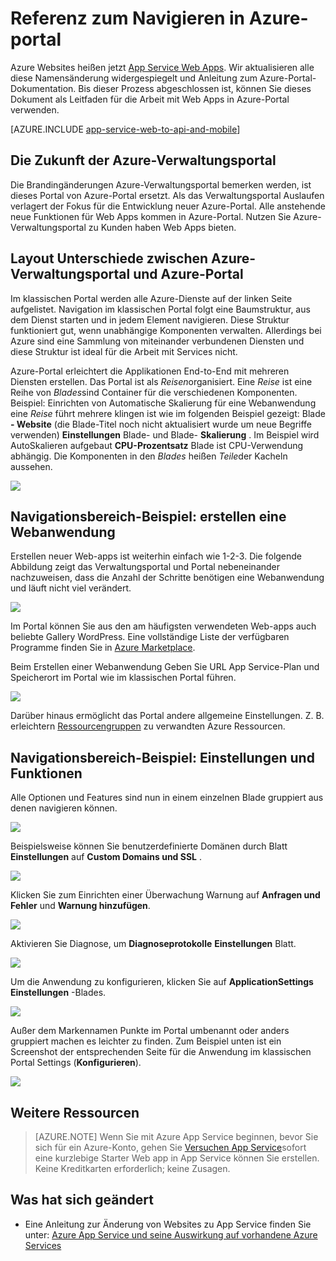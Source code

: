 <properties
    pageTitle="Referenz zum Navigieren in Azure-portal"
    description="Erfahren Sie verschiedene Benutzeroberflächen für App Service zwischen Verwaltungsportal und Azure-Portal"
    services="app-service"
    documentationCenter=""
    authors="jaime-espinosa"
    manager="wpickett"
    editor="jimbe"/>

<tags
    ms.service="app-service"
    ms.workload="na"
    ms.tgt_pltfrm="na"
    ms.devlang="na"
    ms.topic="article"
    ms.date="02/26/2016"
    ms.author="jaime-espinosa"/>

# <a name="reference-for-navigating-the-azure-portal"></a>Referenz zum Navigieren in Azure-portal

Azure Websites heißen jetzt [App Service Web Apps](http://go.microsoft.com/fwlink/?LinkId=529714). Wir aktualisieren alle diese Namensänderung widergespiegelt und Anleitung zum Azure-Portal-Dokumentation. Bis dieser Prozess abgeschlossen ist, können Sie dieses Dokument als Leitfaden für die Arbeit mit Web Apps in Azure-Portal verwenden.

[AZURE.INCLUDE [app-service-web-to-api-and-mobile](../../includes/app-service-web-to-api-and-mobile.md)] 
 
## <a name="the-future-of-the-azure-classic-portal"></a>Die Zukunft der Azure-Verwaltungsportal

Die Brandingänderungen Azure-Verwaltungsportal bemerken werden, ist dieses Portal von Azure-Portal ersetzt. Als das Verwaltungsportal Auslaufen verlagert der Fokus für die Entwicklung neuer Azure-Portal. Alle anstehende neue Funktionen für Web Apps kommen in Azure-Portal. Nutzen Sie Azure-Verwaltungsportal zu Kunden haben Web Apps bieten.

## <a name="layout-differences-between-the-azure-classic-portal-and-azure-portal"></a>Layout Unterschiede zwischen Azure-Verwaltungsportal und Azure-Portal

Im klassischen Portal werden alle Azure-Dienste auf der linken Seite aufgelistet. Navigation im klassischen Portal folgt eine Baumstruktur, aus dem Dienst starten und in jedem Element navigieren. Diese Struktur funktioniert gut, wenn unabhängige Komponenten verwalten. Allerdings bei Azure sind eine Sammlung von miteinander verbundenen Diensten und diese Struktur ist ideal für die Arbeit mit Services nicht. 

Azure-Portal erleichtert die Applikationen End-to-End mit mehreren Diensten erstellen. Das Portal ist als *Reisen*organisiert. Eine *Reise* ist eine Reihe von *Blades*sind Container für die verschiedenen Komponenten. Beispiel: Einrichten von Automatische Skalierung für eine Webanwendung eine *Reise* führt mehrere klingen ist wie im folgenden Beispiel gezeigt: Blade **- Website** (die Blade-Titel noch nicht aktualisiert wurde um neue Begriffe verwenden) **Einstellungen** Blade- und Blade- **Skalierung** . Im Beispiel wird AutoSkalieren aufgebaut **CPU-Prozentsatz** Blade ist CPU-Verwendung abhängig. Die Komponenten in den *Blades* heißen *Teile*der Kacheln aussehen. 

![](./media/app-service-web-app-azure-portal/AutoScaling.png)

## <a name="navigation-example-create-a-web-app"></a>Navigationsbereich-Beispiel: erstellen eine Webanwendung

Erstellen neuer Web-apps ist weiterhin einfach wie 1-2-3. Die folgende Abbildung zeigt das Verwaltungsportal und Portal nebeneinander nachzuweisen, dass die Anzahl der Schritte benötigen eine Webanwendung und läuft nicht viel verändert. 

![](./media/app-service-web-app-azure-portal/CreateWebApp.png)

Im Portal können Sie aus den am häufigsten verwendeten Web-apps auch beliebte Gallery WordPress. Eine vollständige Liste der verfügbaren Programme finden Sie in [Azure Marketplace].

Beim Erstellen einer Webanwendung Geben Sie URL App Service-Plan und Speicherort im Portal wie im klassischen Portal führen. 

![](./media/app-service-web-app-azure-portal/CreateWebAppSettings.png)

Darüber hinaus ermöglicht das Portal andere allgemeine Einstellungen. Z. B. erleichtern [Ressourcengruppen](../azure-resource-manager/resource-group-overview.md) zu verwandten Azure Ressourcen. 

## <a name="navigation-example-settings-and-features"></a>Navigationsbereich-Beispiel: Einstellungen und Funktionen

Alle Optionen und Features sind nun in einem einzelnen Blade gruppiert aus denen navigieren können.

![](./media/app-service-web-app-azure-portal/WebAppSettings.png)

Beispielsweise können Sie benutzerdefinierte Domänen durch Blatt **Einstellungen** auf **Custom Domains und SSL** .

![](./media/app-service-web-app-azure-portal/ConfigureWebApp.png)

Klicken Sie zum Einrichten einer Überwachung Warnung auf **Anfragen und Fehler** und **Warnung hinzufügen**.

![](./media/app-service-web-app-azure-portal/Monitoring.png)

Aktivieren Sie Diagnose, um **Diagnoseprotokolle** **Einstellungen** Blatt.

![](./media/app-service-web-app-azure-portal/Diagnostics.png)
 
Um die Anwendung zu konfigurieren, klicken Sie auf **ApplicationSettings** **Einstellungen** -Blades. 

![](./media/app-service-web-app-azure-portal/AppSettingsPreview.png)

Außer dem Markennamen Punkte im Portal umbenannt oder anders gruppiert machen es leichter zu finden. Zum Beispiel unten ist ein Screenshot der entsprechenden Seite für die Anwendung im klassischen Portal Settings (**Konfigurieren**).

![](./media/app-service-web-app-azure-portal/AppSettings.png)

## <a name="more-resources"></a>Weitere Ressourcen

[Azure Portal]: https://portal.azure.com
[Azure Marketplace]: /marketplace/

>[AZURE.NOTE] Wenn Sie mit Azure App Service beginnen, bevor Sie sich für ein Azure-Konto, gehen Sie [Versuchen App Service](http://go.microsoft.com/fwlink/?LinkId=523751)sofort eine kurzlebige Starter Web app in App Service können Sie erstellen. Keine Kreditkarten erforderlich; keine Zusagen.

## <a name="whats-changed"></a>Was hat sich geändert
* Eine Anleitung zur Änderung von Websites zu App Service finden Sie unter: [Azure App Service und seine Auswirkung auf vorhandene Azure Services](http://go.microsoft.com/fwlink/?LinkId=529714)
 
